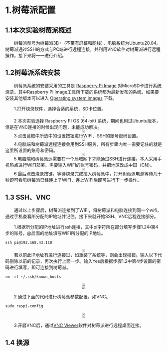 # 1.树莓派配置
## 1.1本次实验树莓派概述
&emsp;&emsp;树莓派型号为树莓派3B+（不带有屏幕和网线），电脑系统为Ubuntu20.04。树莓派通过SSH的方式与PC端进行远程连接，并利用VNC软件对树莓派进行远程操作，接下来将一一进行介绍。
## 1.2树莓派系统安装
&emsp;&emsp;树莓派系统的安装采用的工具是 [Raspberry Pi Image](https://www.raspberrypi.com/software/)
对MicroSD卡进行系统烧录。其中Raspberry Pi Image工具所下载的系统都为最新发布的系统，如果要安装其他版本可以进入
[Operating system images](https://www.raspberrypi.com/software/operating-systems/) 下载。

&emsp;&emsp;1.打开烧录软件，选择合适的系统，SD卡位置。
<div align=center><img src="C:\Users\FJF\Desktop\picture\1.jpg" style="zoom:30%"/></div>
&emsp;&emsp;2.本次实验选择 Raspberry PI OS (64-bit) 系统，期间也用过Ubuntu版本，但是在VNC连接的时候出现问题，未能成功解决。
<div align=center><img src="C:\Users\FJF\Desktop\picture\2.jpg" style="zoom:50%"/></div>
&emsp;&emsp;3.点击蓝框中所选中的设置按钮进行WIFI、SSH的账号密码设置。
<div align=center><img src="C:\Users\FJF\Desktop\picture\3.jpg" style="zoom:45%"/></div>
&emsp;&emsp;4.电脑端和树莓派远程连接会用到SSH服务，所有步骤内唯一需要记住的就是这里所设置的账号和密码。
<div align=center><img src="C:\Users\FJF\Desktop\picture\4.png" style="zoom:48%"/></div>
&emsp;&emsp;5.电脑端和树莓派远需要在一个局域网下才能通过SSH进行连接。本人采用手机热点进行WIFI部署。需要输入WIFI的账号密码，并把地区改成中国（CN）。
<div align=center><img src="C:\Users\FJF\Desktop\picture\5.jpg" style="zoom:48%"/></div>
&emsp;&emsp;6.最后点击烧录按键，等待烧录完成插入树莓派中，打开树莓派电源等待几十秒即可看见树莓派已经连上了WIFI，连上WIFI后即可进行下一步操作。

## 1.3 SSH、VNC
&emsp;&emsp;通过以上步骤后，树莓派连接到了WIFI，将树莓派和电脑连接到同一个wifi，通过手机查看所分配的IP地址并记住。接下来就开始SSH、VNC远程连接部分。

&emsp;&emsp;1.根据所分配的IP地址进行ssh连接，其中pi字符所在部分填写步骤1.2中第4步的账号，@后面的地址填写WIFI所分配的IP地址。
```
ssh pi@192.168.43.110
```

<div align=center><img src="C:\Users\FJF\Desktop\picture\6.png" style="zoom:48%"/></div>
&emsp;&emsp;若以前此IP地址有进行连接过，如重装了系统等，则会出现报错。输入以下代码删除以前的记录，再次执行上面一步。输入Yes后根据步骤1.2中第4步设置的密码进行填写，即可连接到树莓派。

```
rm -rf ~/.ssh/known_hosts
```
<div align=center><img src="C:\Users\FJF\Desktop\picture\8.jpg" style="zoom:53%"/></div>
<div align=center><img src="C:\Users\FJF\Desktop\picture\11.jpg" style="zoom:59%"/></div>

&emsp;&emsp;2.通过下面的代码进行树莓派参数配置，如VNC。

```
sudo raspi-config
```
<div align=center><img src="C:\Users\FJF\Desktop\picture\10.jpg" style="zoom:55%"/></div>
<div align=center><img src="C:\Users\FJF\Desktop\picture\12.png" style="zoom:50%"/></div>

&emsp;&emsp;3.开启VNC后，通过[VNC Viewer](https://www.realvnc.com/en/connect/download/viewer/)软件对树莓派进行远程桌面连接。


## 1.4 换源











